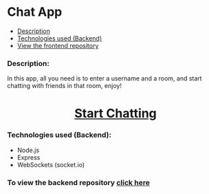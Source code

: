 <h1><b>Chat App</b></h1>

* <a href="#description">Description</a>
* <a href="#technologies">Technologies used (Backend)</a>
* <a href="https://github.com/muhammadawwad9/chat-app-frontend">View the frontend repository</a>

<h3 id="description"><b>Description:</b></h3>


<p>
    In this app, all you need is to enter a username and a room, and start chatting with friends in that room, enjoy!
  </p>
  
  
<h1 align="center"><a href="https://join-and-enjoy.netlify.app/">Start Chatting</a></h1>



  
  <h3 id="technologies"><b>Technologies used (Backend):</b></h3>
  
  
  
  * Node.js
  * Express
  * WebSockets (socket.io)


<h3><b>To view the backend repository </b><a href="https://github.com/muhammadawwad9/chat-app-frontend">click here</a></h3>
